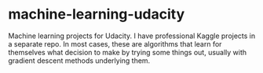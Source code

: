 # machine-learning-udacity
Machine learning projects for Udacity. I have professional Kaggle projects in a separate repo. In most cases, these are algorithms that learn for themselves what decision to make by trying some things out, usually with gradient descent methods underlying them.
